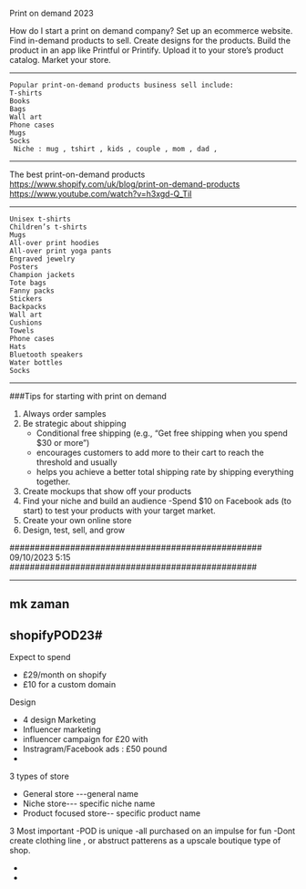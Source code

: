 Print on demand 2023

How do I start a print on demand company?
Set up an ecommerce website.
Find in-demand products to sell.
Create designs for the products.
Build the product in an app like Printful or Printify.
Upload it to your store’s product catalog.
Market your store.

----------------------------------------------------------------------------------
```
Popular print-on-demand products business sell include:
T-shirts
Books
Bags
Wall art
Phone cases
Mugs
Socks
 Niche : mug , tshirt , kids , couple , mom , dad ,
```
-----------------------------------------------------------------------------------------

The best print-on-demand products
https://www.shopify.com/uk/blog/print-on-demand-products
https://www.youtube.com/watch?v=h3xgd-Q_TiI

------------------------------------------------------------------------------------------
```
Unisex t-shirts
Children’s t-shirts
Mugs
All-over print hoodies
All-over print yoga pants
Engraved jewelry
Posters
Champion jackets
Tote bags
Fanny packs
Stickers 
Backpacks
Wall art
Cushions
Towels 
Phone cases
Hats
Bluetooth speakers
Water bottles
Socks
```
------------------------------------------------------------------------------------------

   

###Tips for starting with print on demand
 1. Always order samples
2.  Be strategic about shipping
    - Conditional free shipping (e.g., “Get free shipping when you spend $30 or more”)
    -  encourages customers to add more to their cart to reach the threshold and usually
    -  helps you achieve a better total shipping rate by shipping everything together.
3. Create mockups that show off your products
4. Find your niche and build an audience
   -Spend $10 on Facebook ads (to start) to test your products with your target market.
5. Create your own online store
6. Design, test, sell, and grow

##################################################
   09/10/2023 5:15
#################################################


-------------------------------------------------------
mk zaman
------
shopifyPOD23#
-----------
Expect to spend
- £29/month on shopify
- £10 for a custom domain

Design
- 4 design
Marketing
 - Influencer marketing
 - influencer campaign for £20 with
 - Instragram/Facebook ads : £50 pound 
- 
3 types of store
  - General store ---general name 
  - Niche store--- specific niche name
  - Product focused store-- specific product name
 
  3 Most important
  -POD is unique
  -all purchased on an impulse for fun
  -Dont create clothing line , or abstruct patterens as a upscale boutique type of shop.
  
  
  - 
  - 
    
